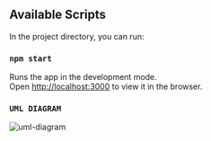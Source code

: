 ## Available Scripts

In the project directory, you can run:

### `npm start`

Runs the app in the development mode.<br>
Open [http://localhost:3000](http://localhost:3000) to view it in the browser.

### `UML DIAGRAM`

![uml-diagram](raw.githubusercontent.com/eum602/Burguer-App/server-access/BurgerApp-UML.jpg)



